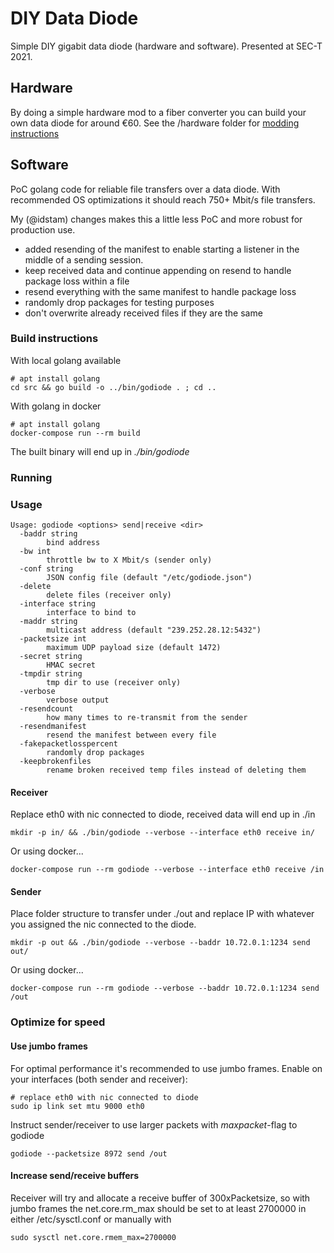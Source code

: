 
# DIY Data Diode
Simple DIY gigabit data diode (hardware and software). Presented at SEC-T 2021.

## Hardware
By doing a simple hardware mod to a fiber converter you can build your own data diode for around €60. See the /hardware folder for [modding instructions](https://github.com/klockcykel/godiode/blob/main/hardware/README.md#diy-optical-gigabit-data-diode)

## Software
PoC golang code for reliable file transfers over a data diode. With recommended OS optimizations it should reach 750+ Mbit/s file transfers.

My (@idstam) changes makes this a little less PoC and more robust for production use. 

 -  added resending of the manifest to enable starting a listener in the middle of a sending session.
 -  keep received data and continue appending on resend to handle package loss within a file
 -  resend everything with the same manifest to handle package loss
 -  randomly drop packages for testing purposes
 -  don't overwrite already received files if they are the same

### Build instructions
With local golang available
```
# apt install golang
cd src && go build -o ../bin/godiode . ; cd .. 
```

With golang in docker
```
# apt install golang
docker-compose run --rm build
```

The built binary will end up in _./bin/godiode_

### Running
### Usage
```
Usage: godiode <options> send|receive <dir>
  -baddr string
    	bind address
  -bw int
    	throttle bw to X Mbit/s (sender only)
  -conf string
    	JSON config file (default "/etc/godiode.json")
  -delete
    	delete files (receiver only)
  -interface string
    	interface to bind to
  -maddr string
    	multicast address (default "239.252.28.12:5432")
  -packetsize int
    	maximum UDP payload size (default 1472)
  -secret string
    	HMAC secret
  -tmpdir string
    	tmp dir to use (receiver only)
  -verbose
    	verbose output
  -resendcount
        how many times to re-transmit from the sender
  -resendmanifest
        resend the manifest between every file
  -fakepacketlosspercent
        randomly drop packages
  -keepbrokenfiles
        rename broken received temp files instead of deleting them
```
#### Receiver
Replace eth0 with nic connected to diode, received data will end up in ./in
```
mkdir -p in/ && ./bin/godiode --verbose --interface eth0 receive in/
```
Or using docker...
```
docker-compose run --rm godiode --verbose --interface eth0 receive /in
```

#### Sender
Place folder structure to transfer under ./out and replace IP with whatever you assigned the nic connected to the diode.
```
mkdir -p out && ./bin/godiode --verbose --baddr 10.72.0.1:1234 send out/
```
Or using docker...
```
docker-compose run --rm godiode --verbose --baddr 10.72.0.1:1234 send /out
```

### Optimize for speed
#### Use jumbo frames
For optimal performance it's recommended to use jumbo frames. Enable on your interfaces (both sender and receiver):
```
# replace eth0 with nic connected to diode
sudo ip link set mtu 9000 eth0
```
Instruct sender/receiver to use larger packets with _maxpacket_-flag to godiode
```
godiode --packetsize 8972 send /out
```

#### Increase send/receive buffers
Receiver will try and allocate a receive buffer of 300xPacketsize, so with jumbo frames the net.core.rm_max should be set to at least 2700000 in either /etc/sysctl.conf or manually with
```
sudo sysctl net.core.rmem_max=2700000
```




